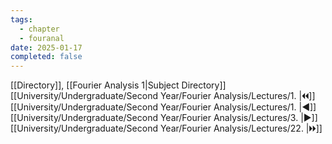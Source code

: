 ```yaml
---
tags:
  - chapter
  - fouranal
date: 2025-01-17
completed: false
---
```

[[Directory]], [[Fourier Analysis 1|Subject Directory]]
[[University/Undergraduate/Second Year/Fourier Analysis/Lectures/1. |🞀🞀]] [[University/Undergraduate/Second Year/Fourier Analysis/Lectures/1. |◀]] [[University/Undergraduate/Second Year/Fourier Analysis/Lectures/3. |▶]] [[University/Undergraduate/Second Year/Fourier Analysis/Lectures/22. |🞂🞂]]
# 
## 
### 